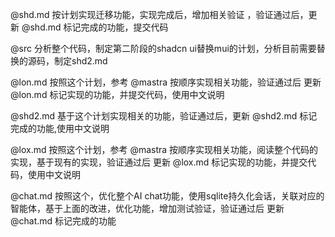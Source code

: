 @shd.md 按计划实现迁移功能，实现完成后，增加相关验证 ，验证通过后，更新 @shd.md 标记完成的功能，提交代码

@src 分析整个代码，制定第二阶段的shadcn ui替换mui的计划，分析目前需要替换的源码，制定shd2.md


@lon.md 按照这个计划，参考 @mastra 按顺序实现相关功能，验证通过后 更新 @lon.md 标记实现的功能，并提交代码，使用中文说明


@shd2.md 基于这个计划实现相关的功能，验证通过后，更新 @shd2.md 标记完成的功能,使用中文说明

@lox.md 按照这个计划，参考 @mastra 按顺序实现相关功能，阅读整个代码的实现，基于现有的实现，验证通过后 更新 @lox.md 标记实现的功能，并提交代码，使用中文说明


@chat.md 按照这个，优化整个AI chat功能，使用sqlite持久化会话，关联对应的智能体，基于上面的改进，优化功能，增加测试验证，验证通过后 更新 @chat.md  标记完成的功能